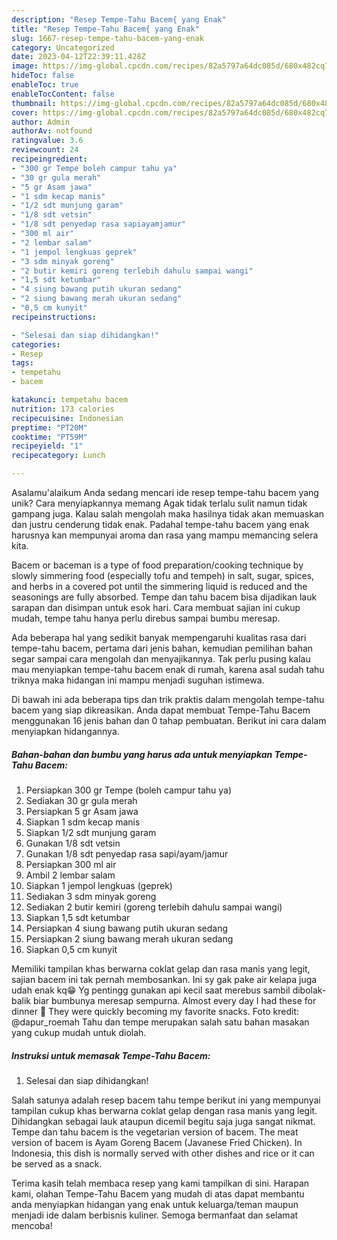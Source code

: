 ```yaml
---
description: "Resep Tempe-Tahu Bacem{ yang Enak"
title: "Resep Tempe-Tahu Bacem{ yang Enak"
slug: 1667-resep-tempe-tahu-bacem-yang-enak
category: Uncategorized
date: 2023-04-12T22:39:11.428Z
image: https://img-global.cpcdn.com/recipes/82a5797a64dc085d/680x482cq70/tempe-tahu-bacem-foto-resep-utama.jpg
hideToc: false
enableToc: true
enableTocContent: false
thumbnail: https://img-global.cpcdn.com/recipes/82a5797a64dc085d/680x482cq70/tempe-tahu-bacem-foto-resep-utama.jpg
cover: https://img-global.cpcdn.com/recipes/82a5797a64dc085d/680x482cq70/tempe-tahu-bacem-foto-resep-utama.jpg
author: Admin
authorAv: notfound
ratingvalue: 3.6
reviewcount: 24
recipeingredient:
- "300 gr Tempe boleh campur tahu ya"
- "30 gr gula merah"
- "5 gr Asam jawa"
- "1 sdm kecap manis"
- "1/2 sdt munjung garam"
- "1/8 sdt vetsin"
- "1/8 sdt penyedap rasa sapiayamjamur"
- "300 ml air"
- "2 lembar salam"
- "1 jempol lengkuas geprek"
- "3 sdm minyak goreng"
- "2 butir kemiri goreng terlebih dahulu sampai wangi"
- "1,5 sdt ketumbar"
- "4 siung bawang putih ukuran sedang"
- "2 siung bawang merah ukuran sedang"
- "0,5 cm kunyit"
recipeinstructions:

- "Selesai dan siap dihidangkan!"
categories:
- Resep
tags:
- tempetahu
- bacem

katakunci: tempetahu bacem 
nutrition: 173 calories
recipecuisine: Indonesian
preptime: "PT20M"
cooktime: "PT59M"
recipeyield: "1"
recipecategory: Lunch

---
```



Asalamu'alaikum Anda sedang mencari ide resep tempe-tahu bacem yang unik? Cara menyiapkannya memang Agak tidak terlalu sulit namun tidak gampang juga. Kalau salah mengolah maka hasilnya tidak akan memuaskan dan justru cenderung tidak enak. Padahal tempe-tahu bacem yang enak harusnya kan mempunyai aroma dan rasa yang mampu memancing selera kita.


Bacem or baceman is a type of food preparation/cooking technique by slowly simmering food (especially tofu and tempeh) in salt, sugar, spices, and herbs in a covered pot until the simmering liquid is reduced and the seasonings are fully absorbed. Tempe dan tahu bacem bisa dijadikan lauk sarapan dan disimpan untuk esok hari. Cara membuat sajian ini cukup mudah, tempe tahu hanya perlu direbus sampai bumbu meresap.

Ada beberapa hal yang sedikit banyak mempengaruhi kualitas rasa dari tempe-tahu bacem, pertama dari jenis bahan, kemudian pemilihan bahan segar sampai cara mengolah dan menyajikannya. Tak perlu pusing kalau mau menyiapkan tempe-tahu bacem enak di rumah, karena asal sudah tahu triknya maka hidangan ini mampu menjadi suguhan istimewa.


Di bawah ini ada beberapa tips dan trik praktis dalam mengolah tempe-tahu bacem yang siap dikreasikan. Anda dapat membuat Tempe-Tahu Bacem menggunakan 16 jenis bahan dan 0 tahap pembuatan. Berikut ini cara dalam menyiapkan hidangannya.

<!--inarticleads1-->

##### Bahan-bahan dan bumbu yang harus ada untuk menyiapkan Tempe-Tahu Bacem:

1. Persiapkan 300 gr Tempe (boleh campur tahu ya)
1. Sediakan 30 gr gula merah
1. Persiapkan 5 gr Asam jawa
1. Siapkan 1 sdm kecap manis
1. Siapkan 1/2 sdt munjung garam
1. Gunakan 1/8 sdt vetsin
1. Gunakan 1/8 sdt penyedap rasa sapi/ayam/jamur
1. Persiapkan 300 ml air
1. Ambil 2 lembar salam
1. Siapkan 1 jempol lengkuas (geprek)
1. Sediakan 3 sdm minyak goreng
1. Sediakan 2 butir kemiri (goreng terlebih dahulu sampai wangi)
1. Siapkan 1,5 sdt ketumbar
1. Persiapkan 4 siung bawang putih ukuran sedang
1. Persiapkan 2 siung bawang merah ukuran sedang
1. Siapkan 0,5 cm kunyit


Memiliki tampilan khas berwarna coklat gelap dan rasa manis yang legit, sajian bacem ini tak pernah membosankan. Ini sy gak pake air kelapa juga udah enak kq😁 Yg pentingg gunakan api kecil saat merebus sambil dibolak-balik biar bumbunya meresap sempurna. Almost every day I had these for dinner 🙂 They were quickly becoming my favorite snacks. Foto kredit: @dapur_roemah⁣ Tahu dan tempe merupakan salah satu bahan masakan yang cukup mudah untuk diolah. 

<!--inarticleads2-->

##### Instruksi untuk memasak Tempe-Tahu Bacem:


1. Selesai dan siap dihidangkan!

Salah satunya adalah resep bacem tahu tempe berikut ini yang mempunyai tampilan cukup khas berwarna coklat gelap dengan rasa manis yang legit. Dihidangkan sebagai lauk ataupun dicemil begitu saja juga sangat nikmat. Tempe dan tahu bacem is the vegetarian version of bacem. The meat version of bacem is Ayam Goreng Bacem (Javanese Fried Chicken). In Indonesia, this dish is normally served with other dishes and rice or it can be served as a snack. 

Terima kasih telah membaca resep yang kami tampilkan di sini. Harapan kami, olahan Tempe-Tahu Bacem yang mudah di atas dapat membantu anda menyiapkan hidangan yang enak untuk keluarga/teman maupun menjadi ide dalam berbisnis kuliner. Semoga bermanfaat dan selamat mencoba!
